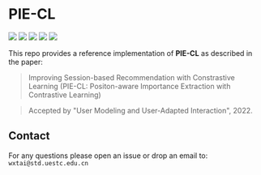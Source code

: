 # PIE-CL

![](https://img.shields.io/badge/python-3.7-green)
![](https://img.shields.io/badge/pytorch-1.6-green)
![](https://img.shields.io/badge/cudatoolkit-10.1-green)
![](https://img.shields.io/badge/cuda-11.0-green)
![](https://img.shields.io/badge/cudnn-7.6.5-green)

This repo provides a reference implementation of **PIE-CL** as described in the paper:

> Improving Session-based Recommendation with Constrastive Learning (PIE-CL: Positon-aware Importance Extraction with Contrastive Learning)

> Accepted by "User Modeling and User-Adapted Interaction", 2022.

## Contact

For any questions please open an issue or drop an email to: `wxtai@std.uestc.edu.cn`
